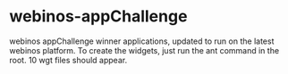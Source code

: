 webinos-appChallenge
====================

webinos appChallenge winner applications, updated to run on the latest webinos platform.
To create the widgets, just run the ant command in the root. 10 wgt files should appear.